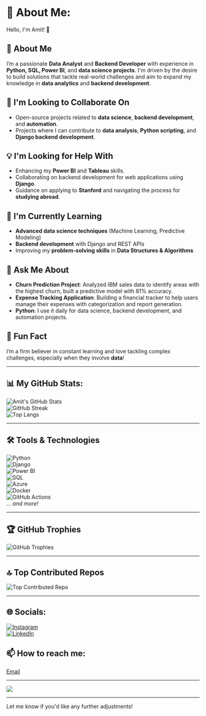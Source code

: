 # 💫 About Me:
Hello, I'm Amit! 👋  
## 🚀 About Me  
I’m a passionate **Data Analyst** and **Backend Developer** with experience in **Python, SQL, Power BI**, and **data science projects**. I'm driven by the desire to build solutions that tackle real-world challenges and aim to expand my knowledge in **data analytics** and **backend development**.  

## 💼 I'm Looking to Collaborate On  
- Open-source projects related to **data science**, **backend development**, and **automation**.  
- Projects where I can contribute to **data analysis**, **Python scripting**, and **Django backend development**.  

## 💡 I'm Looking for Help With  
- Enhancing my **Power BI** and **Tableau** skills.  
- Collaborating on backend development for web applications using **Django**.  
- Guidance on applying to **Stanford** and navigating the process for **studying abroad**.  

## 🌱 I'm Currently Learning  
- **Advanced data science techniques** (Machine Learning, Predictive Modeling)  
- **Backend development** with Django and REST APIs  
- Improving my **problem-solving skills** in **Data Structures & Algorithms**  

## 💬 Ask Me About  
- **Churn Prediction Project**: Analyzed IBM sales data to identify areas with the highest churn, built a predictive model with 81% accuracy.  
- **Expense Tracking Application**: Building a financial tracker to help users manage their expenses with categorization and report generation.  
- **Python**: I use it daily for data science, backend development, and automation projects.  

## 🎉 Fun Fact  
I’m a firm believer in constant learning and love tackling complex challenges, especially when they involve **data**!  

---

## 📊 My GitHub Stats:  
![Amit's GitHub Stats](https://github-readme-stats.vercel.app/api?username=amitk249&show_icons=true&theme=radical)  
![GitHub Streak](https://github-readme-streak-stats.herokuapp.com/?user=amitk249&theme=radical)  
![Top Langs](https://github-readme-stats.vercel.app/api/top-langs/?username=amitk249&theme=radical&layout=compact)  

---

## 🛠️ Tools & Technologies  
![Python](https://img.shields.io/badge/-Python-3776AB?logo=python&logoColor=white&style=for-the-badge)  
![Django](https://img.shields.io/badge/-Django-092E20?logo=django&logoColor=white&style=for-the-badge)  
![Power BI](https://img.shields.io/badge/-PowerBI-F2C811?logo=powerbi&logoColor=black&style=for-the-badge)  
![SQL](https://img.shields.io/badge/-SQL-4479A1?logo=postgresql&logoColor=white&style=for-the-badge)  
![Azure](https://img.shields.io/badge/azure-%230072C6.svg?style=for-the-badge&logo=microsoftazure&logoColor=white)  
![Docker](https://img.shields.io/badge/docker-%230db7ed.svg?style=for-the-badge&logo=docker&logoColor=white)  
![GitHub Actions](https://img.shields.io/badge/github%20actions-%232671E5.svg?style=for-the-badge&logo=githubactions&logoColor=white)  
... *and more!*  

---

## 🏆 GitHub Trophies  
![GitHub Trophies](https://github-profile-trophy.vercel.app/?username=amitk249&theme=radical&no-frame=false&no-bg=true&margin-w=4)

---

## 🔝 Top Contributed Repos  
![Top Contributed Repo](https://github-contributor-stats.vercel.app/api?username=amitk249&limit=5&theme=radical&combine_all_yearly_contributions=true)

---

## 🌐 Socials:  
[![Instagram](https://img.shields.io/badge/Instagram-%23E4405F.svg?logo=Instagram&logoColor=white)](https://instagram.com/a_kalal10)  
[![LinkedIn](https://img.shields.io/badge/-LinkedIn-0077B5?logo=linkedin&logoColor=white&style=for-the-badge)](https://www.linkedin.com/in/your-linkedin-profile/)  

## 📫 How to reach me:  
[Email](mailto:your-email@example.com)

---

[![](https://visitcount.itsvg.in/api?id=amitk249&icon=0&color=0)](https://visitcount.itsvg.in)

---

Let me know if you'd like any further adjustments!
